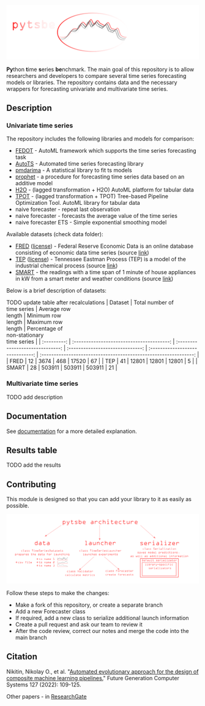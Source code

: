<img src="./docs/images/pytsbe_logo.png" width="700"/>

**Py**thon **t**ime **s**eries **be**nchmark. The main goal of this repository is to allow researchers and developers 
to compare several time series forecasting models or libraries. The repository contains data and the necessary wrappers 
for forecasting univariate and multivariate time series.

## Description

### Univariate time series 

The repository includes the following libraries and models for comparison:
- [FEDOT](https://github.com/nccr-itmo/FEDOT) - AutoML framework which supports the time series forecasting task
- [AutoTS](https://github.com/winedarksea/AutoTS) - Automated time series forecasting library
- [pmdarima](https://github.com/alkaline-ml/pmdarima) - A statistical library to fit ts models
- [prophet](https://github.com/facebook/prophet) - a procedure for forecasting time series data based on an additive model
- [H2O](https://github.com/h2oai/h2o-3) - (lagged transformation + H2O) AutoML platform for tabular data
- [TPOT](https://github.com/EpistasisLab/tpot) - (lagged transformation + TPOT) Tree-based Pipeline Optimization Tool. AutoML library for tabular data
- naive forecaster - repeat last observation
- naive forecaster - forecasts the average value of the time series
- naive forecaster ETS - Simple exponential smoothing model

Available datasets (check data folder): 
- [FRED](./data/fred.csv) ([license](https://fred.stlouisfed.org/legal/)) - Federal Reserve Economic Data is an online database consisting of economic data time series (source [link](https://fred.stlouisfed.org/))
- [TEP](./data/tep.csv) ([license](https://github.com/YKatser/CPDE/tree/master/TEP_data)) - Tennessee Eastman Process (TEP) is a model of the industrial chemical process (source [link](https://paperswithcode.com/dataset/tep))
- [SMART](./data/smart.csv) - the readings with a time span of 1 minute of house appliances in kW from a smart meter and weather conditions (source [link](https://www.kaggle.com/datasets/taranvee/smart-home-dataset-with-weather-information))

Below is a brief description of datasets:

TODO update table after recalculations
| Dataset | Total number of <br> time series | Average row <br> length | Minimum row <br> length | Maximum row <br> length | Percentage of <br> non-stationary <br> time series |
| :---------: | :---------------------------------------: | :------------------------------: | :------------------------------: | :------------------------------: | :--------------------------------------------------------------: |
| FRED        | 12                                        | 3674                             | 468                              | 17520                            | 67                                                               |
| TEP         | 41                                        | 12801                            | 12801                            | 12801                            | 5                                                                |
| SMART       | 28                                        | 503911                           | 503911                           | 503911                           | 21                                                               |

### Multivariate time series 

TODO add description 

## Documentation

See [documentation](./docs) for a more detailed explanation. 

## Results table

TODO add the results 

## Contributing 
This module is designed so that you can add your library to it as easily as possible. 

<img src="./docs/images/architecture.png" width="900"/> 

Follow these steps to make the changes:
- Make a fork of this repository, or create a separate branch
- Add a new Forecaster class
- If required, add a new class to serialize additional launch information
- Create a pull request and ask our team to review it
- After the code review, correct our notes and merge the code into the main branch

## Citation 

Nikitin, Nikolay O., et al. "[Automated evolutionary approach for the design of composite machine learning pipelines.](https://doi.org/10.1016/j.future.2021.08.022)" 
Future Generation Computer Systems 127 (2022): 109-125.

Other papers - in [ResearchGate](https://www.researchgate.net/project/Evolutionary-multi-modal-AutoML-with-FEDOT-framework)